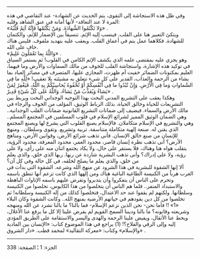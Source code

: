 ------------------------------------------------------------------------

وفي ظل هذه الاستجاشة إلى التقوى، يتم الحديث عن الشهادة- عند التقاضي في
هذه المرة لا عند التعاقد- لأنها أمانة في عنق الشاهد وقلبه:  
«وَلا تَكْتُمُوا الشَّهادَةَ. وَمَنْ يَكْتُمْها فَإِنَّهُ آثِمٌ قَلْبُهُ» .  
ويتكئ التعبير هنا على القلب. فينسب إليه الإثم. تنسيقاً بين الإضمار للإثم،
والكتمان للشهادة. فكلاهما عمل يتم في أعماق القلب. ويعقب عليه بتهديد
ملفوف. فليس هناك خاف على الله.  
«وَاللَّهُ بِما تَعْمَلُونَ عَلِيمٌ» .  
وهو يجزي عليه بمقتضى علمه الذي يكشف الإثم الكامن في القلوب! ثم يستمر
السياق في توكيد هذه الإشارة، واستجاشة القلب للخوف من مالك السماوات
والأرض وما فيهما، العليم بمكنونات الضمائر خفيت أم ظهرت، المجازي عليها،
المتصرف في مصائر العباد بما يشاء من الرحمة والعذاب، القدير على كل شيء
تتعلق به مشيئته بلا تعقيب! «لِلَّهِ ما فِي السَّماواتِ وَما فِي الْأَرْضِ. وَإِنْ تُبْدُوا
ما فِي أَنْفُسِكُمْ أَوْ تُخْفُوهُ يُحاسِبْكُمْ بِهِ اللَّهُ، فَيَغْفِرُ لِمَنْ يَشاءُ وَيُعَذِّبُ مَنْ يَشاءُ،
وَاللَّهُ عَلى كُلِّ شَيْءٍ قَدِيرٌ» .  
وهكذا يعقب على التشريع المدني البحت بهذا التوجيه الوجداني البحت ويربط
بين التشريعات للحياة وخالق الحياة، بذلك الرباط الوثيق، المؤلف من الخوف
والرجاء في مالك الأرض والسماء. فيضيف إلى ضمانات التشريع القانونية ضمانات
القلب الوجدانية.. وهي الضمان الوثيق المميز لشرائع الإسلام في قلوب
المسلمين في المجتمع المسلم.. وهي والتشريع في الإسلام متكاملان. فالإسلام
يصنع القلوب التي يشرع لها ويصنع المجتمع الذي يقنن له. صنعة إلهية متكاملة
متناسقة. تربية وتشريع. وتقوى وسلطان.. ومنهج للإنسان من صنع خالق الإنسان.
فأنى تذهب شرائع الأرض، وقوانين الأرض، ومناهج الأرض؟ أنى تذهب نظرة إنسان
قاصر، محدود العمر، محدود المعرفة، محدود الرؤية، يتقلب هواه هنا وهناك،
فلا يستقر على حال، ولا يكاد يجتمع اثنان منه على رأي، ولا على رؤية، ولا
على إدراك؟ وأنى تذهب البشرية شاردة عن ربها. ربها الذي خلق، والذي يعلم من
خلق، والذي يعلم ما يصلح لخلقه، في كل حالة وفي كل آن؟  
ألا إنها الشقوة للبشرية في هذا الشرود عن منهج الله وشرعه. الشقوة التي
بدأت في الغرب هرباً من الكنيسة الطاغية الباغية هناك ومن إلهها الذي كانت
تزعم أنها تنطق باسمه وتحرم على الناس أن يتفكروا وأن يتدبروا وتفرض عليهم
باسمه الإتاوات الباهظة والاستبداد المنفر.. فلما هم الناس أن يتخلصوا من
هذا الكابوس، تخلصوا من الكنيسة وسلطانها. ولكنهم لم يقفوا عند حد
الاعتدال، فتخلصوا كذلك من إله الكنيسة وسلطانه! ثم تخلصوا من كل دين
يقودهم في حياتهم الأرضية بمنهج الله.. وكانت الشقوة وكان البلاء «1» !!
فأما نحن- نحن الذين نزعم الإسلام- فما بالنا؟ ما بالنا نشرد عن الله
ومنهجه وشريعته وقانونه؟ ما بالنا وديننا السمح القويم لم يفرض علينا إلا
كل ما يرفع عنا الأغلال، ويحط عنا الأثقال، ويفيض علينا الرحمة والهدى
واليسر والاستقامة على الطريق المؤدي إليه وإلى الرقي والفلاح؟\! (1) يراجع
في هذا الموضوع كتاب: «الإنسان بين المادية والإسلام» وكتاب: «معركة
التقاليد» لمحمد قطب. «دار الشروق» .

------------------------------------------------------------------------

الجزء: 1 ¦ الصفحة: 338
